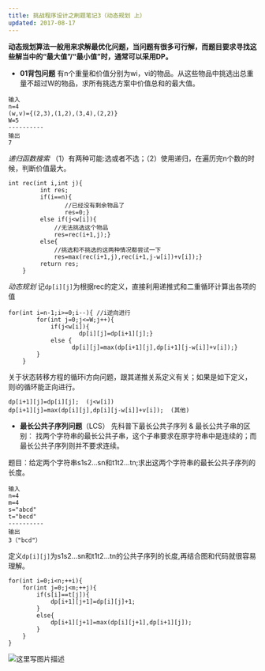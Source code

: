 ```yaml
---
title: 挑战程序设计之刷题笔记3（动态规划 上）
updated: 2017-08-17 
---
```


**动态规划算法一般用来求解最优化问题，当问题有很多可行解，而题目要求寻找这些解当中的“最大值”/“最小值”时，通常可以采用DP。**

 - **01背包问题**
有n个重量和价值分别为wi，vi的物品。从这些物品中挑选出总重量不超过W的物品，求所有挑选方案中价值总和的最大值。
```
输入
n=4
(w,v)={(2,3),(1,2),(3,4),(2,2)}
W=5
----------
输出
7
```
*递归函数搜索*
（1）有两种可能:选或者不选；（2）使用递归，在遍历完n个数的时候，判断价值最大。
```
int rec(int i,int j){
         int res;
         if(i==n){
                //已经没有剩余物品了
                res=0;}
         else if(j<w[i]){
             //无法挑选这个物品
             res=rec(i+1,j);}
         else{
             //挑选和不挑选的这两种情况都尝试一下
             res=max(rec(i+1,j),rec(i+1,j-w[i])+v[i]);}
         return res;
    }
```
*动态规划*
记`dp[i][j]`为根据rec的定义，直接利用递推式和二重循环计算出各项的值
```
for(int i=n-1;i>=0;i--){ //i逆向进行
        for(int j=0;j<=W;j++){
            if(j<w[i]){
                    dp[i][j]=dp[i+1][j];}
            else {
                  dp[i][j]=max(dp[i+1][j],dp[i+1][j-w[i]]+v[i]);}
        }
    }
```
关于状态转移方程的循环i方向问题，跟其递推关系定义有关；如果是如下定义，则i的循环能正向进行。
```
dp[i+1][j]=dp[i][j];  (j<w[i])
dp[i+1][j]=max(dp[i][j],dp[i][j-w[i]]+v[i]);  (其他)
```


<div class="divider"></div>

 - **最长公共子序列问题**（LCS）
先科普下最长公共子序列 & 最长公共子串的区别： 找两个字符串的最长公共子串，这个子串要求在原字符串中是连续的；而最长公共子序列则并不要求连续。

题目：给定两个字符串s1s2...sn和t1t2...tn;求出这两个字符串的最长公共子序列的长度。
```
输入
n=4
m=4
s="abcd"
t="becd"
----------
输出
3（"bcd"）
```
定义`dp[i][j]`为s1s2...sn和t1t2...tn的公共子序列的长度,再结合图和代码就很容易理解。
```
for(int i=0;i<n;++i){
    for(int j=0;j<m;++j){
        if(s[i]==t[j]){
            dp[i+1][j+1]=dp[i][j]+1;
        }
        else{
            dp[i+1][j+1]=max(dp[i][j+1],dp[i+1][j]);
        }
    }
}
```
![这里写图片描述](http://img.blog.csdn.net/20170301210330536?/2/text/aHR0cDovL2Jsb2cuY3Nkbi5uZXQvSmFja3Bvbndvbmc=/font/5a6L5L2T/fontsize/400/fill/I0JBQkFCMA==/dissolve/70/gravity/SouthEast)
